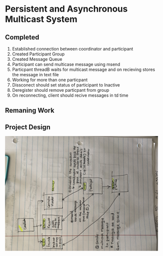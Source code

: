 # Persistent and Asynchronous Multicast System
 

## Completed

1) Established connection between coordinator and participant
2) Created Participant Group
3) Created Message Queue
4) Participant can send multicase message using msend
5) Particpant threadB waits for multicast message and on recieving stores the message in text file
6) Working for more than one particpant
1) Dissconect should set status of participant to Inactive
2) Deregister should remove particpant from group
3) On reconnecting, client should recive messages in td time

## Remaning Work



## Project Design

![alt text](/IMG_9653.jpg)
